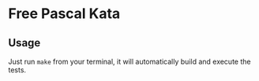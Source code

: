 # Free Pascal Kata

## Usage
Just run `make` from your terminal, it will automatically build
and execute the tests.
